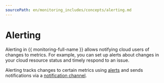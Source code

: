 ```yaml
---
sourcePath: en/monitoring_includes/concepts/alerting.md
---
```

# Alerting

Alerting in {{ monitoring-full-name }} allows notifying cloud users of changes to metrics. For example, you can set up alerts about changes in your cloud resource status and timely respond to an issue.

Alerting tracks changes to certain metrics using [alerts](alerting/alert.md) and sends notifications via a [notification channel](./alerting/notification-channel.md).
